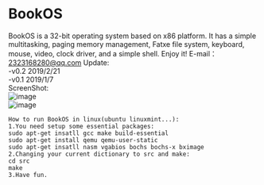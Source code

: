 ﻿# BookOS
BookOS is a 32-bit operating system based on x86 platform. It has a simple multitasking, paging memory management, Fatxe file system, keyboard, mouse, video, clock driver, and a simple shell. Enjoy it!
E-mail：2323168280@qq.com
Update:  
	-v0.2 2019/2/21  
	-v0.1 2019/1/7  
ScreenShot:  
![image](https://github.com/huzichengdevelop/BookOSv0.2/blob/master/screenshot/logo.png)  
![image](https://github.com/huzichengdevelop/BookOSv0.2/blob/master/screenshot/run.png)  


	How to run BookOS in linux(ubuntu linuxmint...):
	1.You need setup some essential packages:
	sudo apt-get insatll gcc make build-essential
	sudo apt-get install qemu qemu-user-static
	sudo apt-get insatll nasm vgabios bochs bochs-x bximage
	2.Changing your current dictionary to src and make:
	cd src
	make
	3.Have fun.

